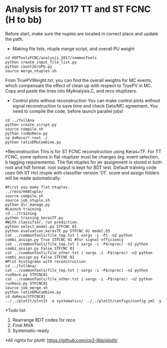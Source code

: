 # Analysis for 2017 TT and ST FCNC (H to bb)

Before start, make sure the nuples are located in correct place and update the path.

  * Making file lists, ntuple merge script,  and overall PU weight
```{.Bash}
cd HEPToolsFCNC/analysis_2017/commonTools
python create_input_file_list.py
python countZeroPU.py
source merge_ntuples.sh
```
From TruePVWeight.txt, you can find the overall weights for MC events, which compensate the effect of clean up with respect to TruePV in MC. Copy and paste the lines into MyAnalysis.C, and reco ntuplizers.

  * Control plots without reconstruction
You can make control plots without signal reconstruction to save time and check Data/MC agreement. You need to compile the code, before launch parallel jobs!
```{.Bash}
cd ../fullAna
python create_script.py
source compile.sh
python runNoReco.py
cp doReco/*.root ./
python ratioEMuCombine.py
```
  *Reconstruction
This is for ST FCNC reconstruction using Keras+TF. For TT FCNC, some options in flat ntuplizer must be changes (eg. event selection, b tagging requirements). The flat ntuples for jer assignment is stored in both root and hdf format. root output is kept for BDT test. Default training code uses 0th ST Hct ntuple with classifier version '01'. score and assign folders will be made automatically.
```{.Bash}
#First you make flat ntuples.
../reco/mkNtuple/
source compile.sh
source job_ntuple.sh
python dir_manage.py
#Launch training
cd ../training
python training_kerasTF.py
#With classifier, run prediction.
python select_model.py STFCNC 01
python evaluation_kerasTF.py STFCNC 01 model.h5
cat ../commonTools/file_top.txt | xargs -i -P1 -n2 python combi_assign.py True STFCNC 01 #for signal efficiency
cat ../commonTools/file_top.txt | xargs -i -P$(nproc) -n2 python combi_assign.py False STFCNC 01
cat ../commonTools/file_other.txt | xargs -i -P$(nproc) -n2 python combi_assign.py False STFCNC 01
#Plot histograms with reconstruction
cd ../fullAna/
cat ../commonTools/file_top.txt | xargs -i -P$(nproc) -n2 python runReco.py STFCNC01
cat ../commonTools/file_other.txt | xargs -i -P$(nproc) -n2 python runReco.py STFCNC01
source job_merge.sh
python ratioEMuCombine.py
cd doReco/STFCNC01
../../plotIt/plotIt -o systematics/ ../../plotIt/configs/config.yml -y
```

  *Todo list
1. Rearrange BDT codes for reco
2. Final MVA
3. Systematic-ready

  *All rights for plotIt: https://github.com/cp3-llbb/plotIt/
